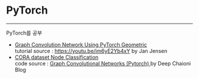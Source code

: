 # PyTorch
---
PyTorch를 공부 
- [Graph Convolution Network Using PyTorch Geometric](https://github.com/miinkang/PyTorch/blob/main/GCN_PyTorch_example.ipynb)    
    tutorial source : https://youtu.be/im6yE2Yb4xY by Jan Jensen 
- [CORA dataset Node Classification]()   
    code source : [Graph Convolutional Networks (Pytorch)
](https://chioni.github.io/posts/gnn/) by Deep Chaioni Blog

